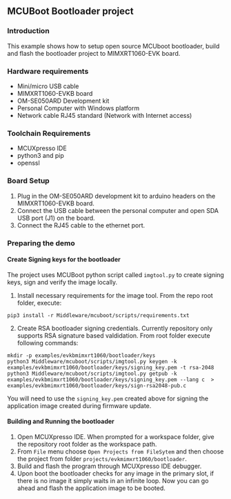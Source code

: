 ## MCUBoot Bootloader project

### Introduction

This example shows how to setup open source MCUboot bootloader, build and flash the bootloader project to MIMXRT1060-EVK board.


### Hardware requirements

- Mini/micro USB cable
- MIMXRT1060-EVKB board
- OM-SE050ARD Development kit
- Personal Computer with Windows platform
- Network cable RJ45 standard (Network with Internet access)

### Toolchain Requirements

- MCUXpresso IDE
- python3 and pip
- openssl

### Board Setup

1. Plug in the OM-SE050ARD development kit to arduino headers on the MIMXRT1060-EVKB board.
3. Connect the USB cable between the personal computer and open SDA USB port (J1) on the board.
2. Connect the RJ45 cable to the ethernet port.


### Preparing the demo


#### Create Signing keys for the bootloader

The project uses MCUBoot python script called `imgtool.py` to create signing keys, sign and verify the image locally.

1. Install necessary requirements for the image tool. From the repo root folder, execute:
```
pip3 install -r Middleware/mcuboot/scripts/requirements.txt
```
2. Create RSA bootloader signing credentials. Currently repository only supports RSA signature based valdidation. From root folder execute following commands:
```
mkdir -p examples/evkbmimxrt1060/bootloader/keys
python3 Middleware/mcuboot/scripts/imgtool.py keygen -k examples/evkbmimxrt1060/bootloader/keys/signing_key.pem -t rsa-2048
python3 Middleware/mcuboot/scripts/imgtool.py getpub -k examples/evkbmimxrt1060/bootloader/keys/signing_key.pem --lang c  > examples/evkbmimxrt1060/bootloader/keys/sign-rsa2048-pub.c
```
You will need to use the `signing_key.pem` created above for signing the application image created during firmware update.

#### Building and Running the bootloader

1. Open MCUXpresso IDE. When prompted for a workspace folder, give the repository root folder as the workspace path.
2. From `File` menu choose `Open Projects from FileSytem` and then choose the project from folder `projects/evkmimxrt1060/bootloader`.
3. Build and flash the program through MCUXpresso IDE debugger.
4. Upon boot the bootloader checks for any image in the primary slot, if there is no image it simply waits in an infinite loop. Now you can go ahead and flash the application image to be booted. 
